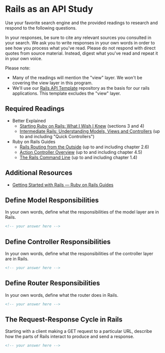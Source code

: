 # Rails as an API Study

Use your favorite search engine and the provided readings to research and
respond to the following questions.

In your responses, be sure to cite any relevant sources you consulted in your
search. We ask you to write responses in your own words in order to see how you
process what you've read. Please do not respond with direct quotes from source
material. Instead, digest what you've read and repeat it in your own voice.

Please note:

- Many of the readings will mention the "view" layer. We won't be covering the
    view layer in this program.
- We'll use our [Rails API Template](https://git.generalassemb.ly/ga-wdi-boston/rails-api-template)
    repository as the basis for our rails applications.
    This template excludes the "view" layer.

## Required Readings

- Better Explained
    - [Starting Ruby on Rails: What I Wish I Knew](http://betterexplained.com/articles/starting-ruby-on-rails-what-i-wish-i-knew/)
        (sections 3 and 4)
    - [Intermediate Rails: Understanding Models, Views and Controllers](http://betterexplained.com/articles/intermediate-rails-understanding-models-views-and-controllers/)
        (up to and including "Quick Controllers")
- Ruby on Rails Guides
    - [Rails Routing from the Outside](http://guides.rubyonrails.org/routing.html)
        (up to and including chapter 2.6)
    - [Action Controller Overview](http://guides.rubyonrails.org/action_controller_overview.html)
        (up to and including chapter 4.5)
    - [The Rails Command Line](http://guides.rubyonrails.org/command_line.html)
        (up to and including chapter 1.4)

## Additional Resources

- [Getting Started with Rails — Ruby on Rails Guides](http://guides.rubyonrails.org/getting_started.html)

## Define Model Responsibilities

In your own words, define what the responsibilities of the model layer are in
Rails.

```md
<!-- your answer here -->
```

## Define Controller Responsibilities

In your own words, define what the responsibilities of the controller layer are
in Rails.

```md
<!-- your answer here -->
```

## Define Router Responsibilities

In your own words, define what the router does in Rails.

```md
<!-- your answer here -->
```

## The Request-Response Cycle in Rails

Starting with a client making a GET request to a particular URL, describe how
the parts of Rails interact to produce and send a response.

```md
<!-- your answer here -->
```
